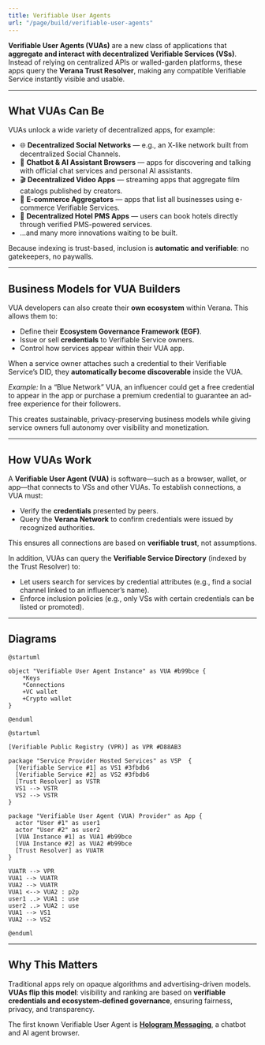 ```yaml
---
title: Verifiable User Agents
url: "/page/build/verifiable-user-agents"
---
```


**Verifiable User Agents (VUAs)** are a new class of applications that **aggregate and interact with decentralized Verifiable Services (VSs)**.  
Instead of relying on centralized APIs or walled-garden platforms, these apps query the **Verana Trust Resolver**, making any compatible Verifiable Service instantly visible and usable.

---

## What VUAs Can Be

VUAs unlock a wide variety of decentralized apps, for example:

- 🌐 **Decentralized Social Networks** — e.g., an X-like network built from decentralized Social Channels.  
- 🤖 **Chatbot & AI Assistant Browsers** — apps for discovering and talking with official chat services and personal AI assistants.  
- 🎬 **Decentralized Video Apps** — streaming apps that aggregate film catalogs published by creators.  
- 🛒 **E-commerce Aggregators** — apps that list all businesses using e-commerce Verifiable Services.  
- 🏨 **Decentralized Hotel PMS Apps** — users can book hotels directly through verified PMS-powered services.  
- …and many more innovations waiting to be built.  

Because indexing is trust-based, inclusion is **automatic and verifiable**: no gatekeepers, no paywalls.

---

## Business Models for VUA Builders

VUA developers can also create their **own ecosystem** within Verana. This allows them to:

- Define their **Ecosystem Governance Framework (EGF)**.  
- Issue or sell **credentials** to Verifiable Service owners.  
- Control how services appear within their VUA app.  

When a service owner attaches such a credential to their Verifiable Service’s DID, they **automatically become discoverable** inside the VUA.

*Example:* In a “Blue Network” VUA, an influencer could get a free credential to appear in the app or purchase a premium credential to guarantee an ad-free experience for their followers.  

This creates sustainable, privacy-preserving business models while giving service owners full autonomy over visibility and monetization.

---

## How VUAs Work

A **Verifiable User Agent (VUA)** is software—such as a browser, wallet, or app—that connects to VSs and other VUAs. To establish connections, a VUA must:

- Verify the **credentials** presented by peers.  
- Query the **Verana Network** to confirm credentials were issued by recognized authorities.  

This ensures all connections are based on **verifiable trust**, not assumptions.

In addition, VUAs can query the **Verifiable Service Directory** (indexed by the Trust Resolver) to:  

- Let users search for services by credential attributes (e.g., find a social channel linked to an influencer’s name).  
- Enforce inclusion policies (e.g., only VSs with certain credentials can be listed or promoted).  

---

## Diagrams

```plantuml
@startuml

object "Verifiable User Agent Instance" as VUA #b99bce {
    *Keys
    *Connections
    +VC wallet
    +Crypto wallet
}

@enduml
```

```plantuml
@startuml

[Verifiable Public Registry (VPR)] as VPR #D88AB3

package "Service Provider Hosted Services" as VSP  {
  [Verifiable Service #1] as VS1 #3fbdb6
  [Verifiable Service #2] as VS2 #3fbdb6
  [Trust Resolver] as VSTR
  VS1 --> VSTR
  VS2 --> VSTR
}

package "Verifiable User Agent (VUA) Provider" as App {
  actor "User #1" as user1
  actor "User #2" as user2
  [VUA Instance #1] as VUA1 #b99bce
  [VUA Instance #2] as VUA2 #b99bce
  [Trust Resolver] as VUATR
}

VUATR --> VPR
VUA1 --> VUATR
VUA2 --> VUATR
VUA1 <--> VUA2 : p2p
user1 ..> VUA1 : use
user2 ..> VUA2 : use
VUA1 --> VS1
VUA2 --> VS2

@enduml
```

---

## Why This Matters

Traditional apps rely on opaque algorithms and advertising-driven models.  
**VUAs flip this model**: visibility and ranking are based on **verifiable credentials and ecosystem-defined governance**, ensuring fairness, privacy, and transparency.  

The first known Verifiable User Agent is [**Hologram Messaging**](https://hologram.zone), a chatbot and AI agent browser.
